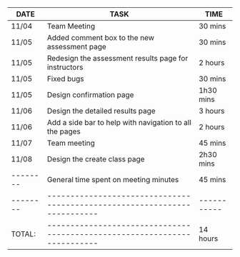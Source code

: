 | DATE   | TASK                                                                    | TIME      |
|--------|-------------------------------------------------------------------------|-----------|
| 11/04  | Team Meeting                                                            | 30 mins   |
| 11/05  | Added comment box to the new assessment page                            | 30 mins   |
| 11/05  | Redesign the assessment results page for instructors                    | 2 hours   |
| 11/05  | Fixed bugs                                                              | 30 mins   |
| 11/05  | Design confirmation page                                                | 1h30 mins |
| 11/06  | Design the detailed results page                                        | 3 hours   |
| 11/06  | Add a side bar to help with navigation to all the pages                 | 2 hours   |
| 11/07  | Team meeting                                                            | 45 mins   |
| 11/08  | Design the create class page                                            | 2h30 mins |
|--------| General time spent on meeting minutes                                   | 45 mins   |
|--------|-------------------------------------------------------------------------|-----------|
|TOTAL:  |-------------------------------------------------------------------------| 14 hours  |
